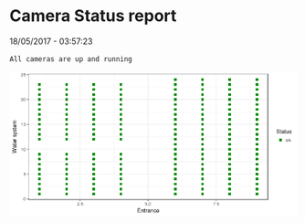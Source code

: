 Camera Status report
================
18/05/2017 - 03:57:23

    All cameras are up and running

![](camreport_files/figure-markdown_github/unnamed-chunk-2-1.png)
